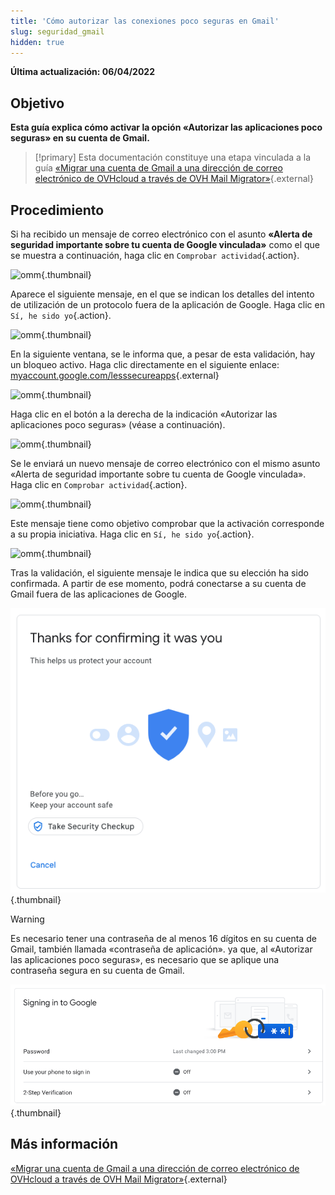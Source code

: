 ```yaml
---
title: 'Cómo autorizar las conexiones poco seguras en Gmail'
slug: seguridad_gmail
hidden: true
---
```


**Última actualización: 06/04/2022**

## Objetivo


<b>Esta guía explica cómo activar la opción «Autorizar las aplicaciones poco seguras» en su cuenta de Gmail.</b>

> [!primary] Esta documentación constituye una etapa vinculada a la guía
> [«Migrar una cuenta de Gmail a una dirección de correo electrónico de OVHcloud a través de OVH Mail Migrator»](https://docs.ovh.com/es/microsoft-collaborative-solutions/migracion-de-gmail-mediante-ovh-mail-migrator){.external}

## Procedimiento

Si ha recibido un mensaje de correo electrónico con el asunto **«Alerta de seguridad importante sobre tu cuenta de Google vinculada»** como el que se muestra a continuación, haga clic en `Comprobar actividad`{.action}.

![omm](images/OMM-gmail-security-01.png){.thumbnail}

Aparece el siguiente mensaje, en el que se indican los detalles del intento de utilización de un protocolo fuera de la aplicación de Google. Haga clic en `Sí, he sido yo`{.action}.

![omm](images/OMM-gmail-security-02.png){.thumbnail}

En la siguiente ventana, se le informa que, a pesar de esta validación, hay un bloqueo activo. Haga clic directamente en el siguiente enlace: [myaccount.google.com/lesssecureapps](https://myaccount.google.com/lesssecureapps){.external}

![omm](images/OMM-gmail-security-03.png){.thumbnail}

Haga clic en el botón a la derecha de la indicación «Autorizar las aplicaciones poco seguras» (véase a continuación).

![omm](images/OMM-gmail-security-04.png){.thumbnail}

Se le enviará un nuevo mensaje de correo electrónico con el mismo asunto «Alerta de seguridad importante sobre tu cuenta de Google vinculada». Haga clic en `Comprobar actividad`{.action}.

![omm](images/OMM-gmail-security-05.png){.thumbnail}

Este mensaje tiene como objetivo comprobar que la activación corresponde a su propia iniciativa. Haga clic en `Sí, he sido yo`{.action}.

![omm](images/OMM-gmail-security-06.png){.thumbnail}

Tras la validación, el siguiente mensaje le indica que su elección ha sido confirmada. A partir de ese momento, podrá conectarse a su cuenta de Gmail fuera de las aplicaciones de Google.

![omm](images/OMM-gmail-security-07.png){.thumbnail}

> [!warning]
>
> Es necesario tener una contraseña de al menos 16 dígitos en su cuenta de Gmail, también llamada «contraseña de aplicación». ya que, al «Autorizar las aplicaciones poco seguras», es necesario que se aplique una contraseña segura en su cuenta de Gmail.
>
> ![omm](images/OMM-gmail-security-08.png){.thumbnail}
>

## Más información

[«Migrar una cuenta de Gmail a una dirección de correo electrónico de OVHcloud a través de OVH Mail Migrator»](https://docs.ovh.com/es/microsoft-collaborative-solutions/migracion-de-gmail-mediante-ovh-mail-migrator){.external}
